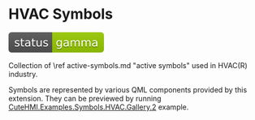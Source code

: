 # HVAC Symbols

![Development status](doc/status-gamma.svg)

Collection of \ref active-symbols.md "active symbols" used in HVAC(R) industry.

Symbols are represented by various QML components provided by this extension. They can be previewed by running
[CuteHMI.Examples.Symbols.HVAC.Gallery.2](../../Examples/Symbols/HVAC/Gallery.2/) example.
